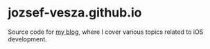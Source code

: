 # jozsef-vesza.github.io

Source code for [my blog](https://jozsef-vesza.dev), where I cover various topics related to iOS development.
